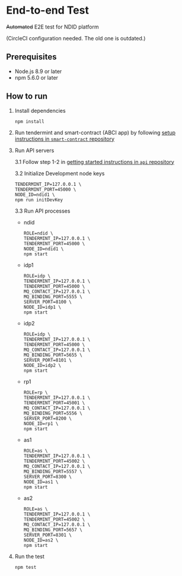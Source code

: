 # End-to-end Test

~~Automated~~ E2E test for NDID platform

(CircleCI configuration needed. The old one is outdated.)

## Prerequisites

- Node.js 8.9 or later
- npm 5.6.0 or later

## How to run

1.  Install dependencies

    ```
    npm install
    ```

2.  Run tendermint and smart-contract (ABCI app) by following [setup instructions in `smart-contract` repository](https://github.com/ndidplatform/smart-contract/tree/development#setup)

3.  Run API servers

    3.1 Follow step 1-2 in [getting started instructions in `api` repository](https://github.com/ndidplatform/api#getting-started)

    3.2 Initialize Development node keys

    ```
    TENDERMINT_IP=127.0.0.1 \
    TENDERMINT_PORT=45000 \
    NODE_ID=ndid1 \
    npm run initDevKey
    ```

    3.3 Run API processes

    - ndid
      ```
      ROLE=ndid \
      TENDERMINT_IP=127.0.0.1 \
      TENDERMINT_PORT=45000 \
      NODE_ID=ndid1 \
      npm start
      ```

    - idp1

      ```
      ROLE=idp \
      TENDERMINT_IP=127.0.0.1 \
      TENDERMINT_PORT=45000 \
      MQ_CONTACT_IP=127.0.0.1 \
      MQ_BINDING_PORT=5555 \
      SERVER_PORT=8100 \
      NODE_ID=idp1 \
      npm start
      ```

    - idp2

      ```
      ROLE=idp \
      TENDERMINT_IP=127.0.0.1 \
      TENDERMINT_PORT=45000 \
      MQ_CONTACT_IP=127.0.0.1 \
      MQ_BINDING_PORT=5655 \
      SERVER_PORT=8101 \
      NODE_ID=idp2 \
      npm start
      ```

    - rp1

      ```
      ROLE=rp \
      TENDERMINT_IP=127.0.0.1 \
      TENDERMINT_PORT=45001 \
      MQ_CONTACT_IP=127.0.0.1 \
      MQ_BINDING_PORT=5556 \
      SERVER_PORT=8200 \
      NODE_ID=rp1 \
      npm start
      ```

    - as1
      ```
      ROLE=as \
      TENDERMINT_IP=127.0.0.1 \
      TENDERMINT_PORT=45002 \
      MQ_CONTACT_IP=127.0.0.1 \
      MQ_BINDING_PORT=5557 \
      SERVER_PORT=8300 \
      NODE_ID=as1 \
      npm start
      ```

    - as2
      ```
      ROLE=as \
      TENDERMINT_IP=127.0.0.1 \
      TENDERMINT_PORT=45002 \
      MQ_CONTACT_IP=127.0.0.1 \
      MQ_BINDING_PORT=5657 \
      SERVER_PORT=8301 \
      NODE_ID=as2 \
      npm start
      ```

4.  Run the test

    ```
    npm test
    ```

<!-- ## Run in Docker

### Prerequisites

- Docker CE 17.06+ Install docker
- docker-compose 1.14.0+ Install docker-compose

### Run

1.  Build docker container for test

2.  Run docker for smart contract (tendermint ABCI app) in [`smart-contract` repository](https://github.com/ndidplatform/smart-contract) (https://github.com/ndidplatform/smart-contract)

3.  Run docker for NDID API in [`api` repository](https://github.com/ndidplatform/api) (https://github.com/ndidplatform/api)

4.  -->
